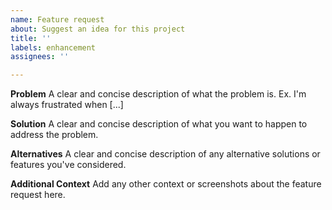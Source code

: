 ```yaml
---
name: Feature request
about: Suggest an idea for this project
title: ''
labels: enhancement
assignees: ''

---
```


**Problem**
A clear and concise description of what the problem is. Ex. I'm always frustrated when [...]

**Solution**
A clear and concise description of what you want to happen to address the problem.

**Alternatives**
A clear and concise description of any alternative solutions or features you've considered.

**Additional Context**
Add any other context or screenshots about the feature request here.

